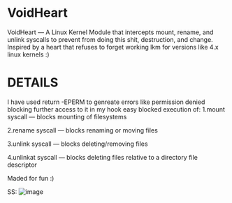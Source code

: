 # VoidHeart
VoidHeart — A Linux Kernel Module that intercepts mount, rename, and unlink syscalls to prevent from doing this shit, destruction, and change. Inspired by a heart that refuses to forget working lkm for versions like 4.x linux kernels :)

# DETAILS

I have used return -EPERM to genreate errors like permission denied blocking further access to it in my hook easy 
blocked execution of:
1.mount syscall — blocks mounting of filesystems

2.rename syscall — blocks renaming or moving files

3.unlink syscall — blocks deleting/removing files

4.unlinkat syscall — blocks deleting files relative to a directory file descriptor

Maded for fun :) 


SS:
        ![image](https://github.com/user-attachments/assets/bb454d8f-27ed-422a-b805-6fa40f3eb931)
